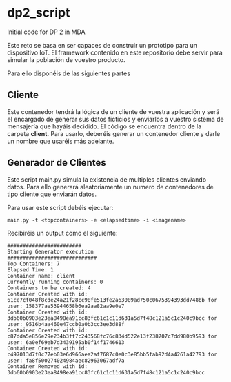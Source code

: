 # dp2_script
Initial code for DP 2 in MDA

Este reto se basa en ser capaces de construir un prototipo para un dispositivo IoT. El framework contenido en este repositorio debe servir para simular la población de vuestro producto.

Para ello disponéis de las siguientes partes

## Cliente

Este contenedor tendrá la lógica de un cliente de vuestra aplicación y será el encargado de generar sus datos ficticios y enviarlos a vuestro sistema de mensajería que hayáis decidido. El código se encuentra dentro de la carpeta **client**. Para usarlo, deberéis generar un contenedor cliente y darle un nombre que usaréis más adelante.

## Generador de Clientes

Este script main.py simula la existencia de multiples clientes enviando datos. Para ello generará aleatoriamente un numero de contenedores de tipo cliente que enviarán datos.

Para usar este script debéis ejecutar:

```
main.py -t <topcontainers> -e <elapsedtime> -i <imagename>
```

Recibiréis un output como el siguiente:

```
########################
Starting Generator execution
#############################
Top Containers: 7
Elapsed Time: 1
Container name: client
Currently running containers: 0
Containers to be created: 4
Container Created with id: 61ce7cf048f8cde24a21f28cc98fe513fe2a63089ad750c0675394393dd748bb for user: 158377ae53944658b6ea2aa82aa9e0e7
Container Created with id: 3db60b0903e23ea8498ea91cc83fc61c1c11d631a5d7f48c121a5c1c240c9bcc for user: 9516b4aa460e47ccb0a0b3cc3ee3d88f
Container Created with id: c87dda5e856e29e234b3ff7c243568fc76c834d522e13f238707c7dd980b9593 for user: 6a0ef69eb7d3439195ab0f14f1746613
Container Created with id: c497013d7f0c77eb03e6d966aea2af7687c0e0c3e85bb5fab92d4a4261a42793 for user: fa8f500274024984aec82963067adf7a
Container Removed with id: 3db60b0903e23ea8498ea91cc83fc61c1c11d631a5d7f48c121a5c1c240c9bcc
```

